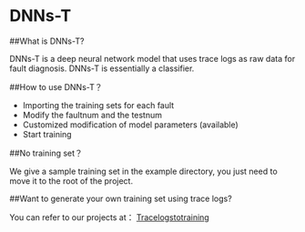 # DNNs-T
##What is DNNs-T?

DNNs-T is a deep neural network model that uses trace logs as raw data for fault diagnosis. DNNs-T is essentially a classifier.

##How to use DNNs-T？

* Importing the training sets for each fault
* Modify the faultnum and the testnum
* Customized modification of model parameters (available)
* Start training

##No training set？

We give a sample training set in the example directory, you just need to move it to the root of the project.

##Want to generate your own training set using trace logs?

You can refer to our projects at：
[Tracelogstotraining](https://github.com/BIGXT/Tracelogstotraining) 